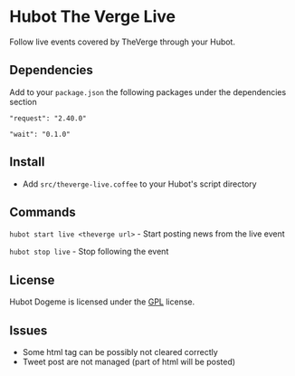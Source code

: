 
Hubot The Verge Live
============

Follow live events covered by TheVerge through your Hubot.

Dependencies
-------

Add to your `package.json` the following packages under the dependencies section

`"request": "2.40.0"`

`"wait": "0.1.0"`


Install
-------

- Add `src/theverge-live.coffee` to your Hubot's script directory


Commands
--------

`hubot start live <theverge url>` - Start posting news from the live event

`hubot stop live` - Stop following the event


License
-------

Hubot Dogeme is licensed under the [GPL][gpl] license.



[gpl]: http://www.gnu.org/copyleft/gpl.html

Issues
-------

- Some html tag can be possibly not cleared correctly
- Tweet post are not managed (part of html will be posted)
